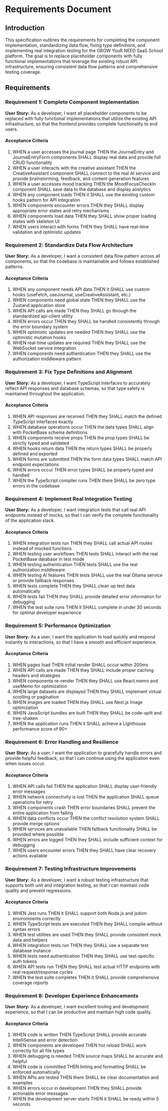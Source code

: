 # Requirements Document

## Introduction

This specification outlines the requirements for completing the component implementation, standardizing data flow, fixing type definitions, and implementing real integration testing for the GROW YouR NEED SaaS School platform. The goal is to replace placeholder components with fully functional implementations that leverage the existing robust API infrastructure, ensuring consistent data flow patterns and comprehensive testing coverage.

## Requirements

### Requirement 1: Complete Component Implementation

**User Story:** As a developer, I want all placeholder components to be replaced with fully functional implementations that utilize the existing API infrastructure, so that the frontend provides complete functionality to end users.

#### Acceptance Criteria

1. WHEN a user accesses the journal page THEN the JournalEntry and JournalEntryForm components SHALL display real data and provide full CRUD functionality
2. WHEN a user interacts with the creative assistant THEN the CreativeAssistant component SHALL connect to the real AI service and provide brainstorming, feedback, and content generation features
3. WHEN a user accesses mood tracking THEN the MoodFocusCheckIn component SHALL save data to the database and display analytics
4. WHEN any component loads THEN it SHALL use the existing custom hooks pattern for API integration
5. WHEN components encounter errors THEN they SHALL display appropriate error states and retry mechanisms
6. WHEN components load data THEN they SHALL show proper loading states with skeleton UI
7. WHEN users interact with forms THEN they SHALL have real-time validation and optimistic updates

### Requirement 2: Standardize Data Flow Architecture

**User Story:** As a developer, I want a consistent data flow pattern across all components, so that the codebase is maintainable and follows established patterns.

#### Acceptance Criteria

1. WHEN any component needs API data THEN it SHALL use custom hooks (useFetch, useJournal, useCreativeAssistant, etc.)
2. WHEN components need global state THEN they SHALL use the Zustand application store
3. WHEN API calls are made THEN they SHALL go through the standardized api-client utility
4. WHEN errors occur THEN they SHALL be handled consistently through the error boundary system
5. WHEN optimistic updates are needed THEN they SHALL use the optimistic mutation hooks
6. WHEN real-time updates are required THEN they SHALL use the WebSocket service integration
7. WHEN components need authentication THEN they SHALL use the authorization middleware pattern

### Requirement 3: Fix Type Definitions and Alignment

**User Story:** As a developer, I want TypeScript interfaces to accurately reflect API responses and database schemas, so that type safety is maintained throughout the application.

#### Acceptance Criteria

1. WHEN API responses are received THEN they SHALL match the defined TypeScript interfaces exactly
2. WHEN database operations occur THEN the data types SHALL align with PocketBase schema definitions
3. WHEN components receive props THEN the prop types SHALL be strictly typed and validated
4. WHEN hooks return data THEN the return types SHALL be properly defined and exported
5. WHEN forms are submitted THEN the form data types SHALL match API endpoint expectations
6. WHEN errors occur THEN error types SHALL be properly typed and handled
7. WHEN the TypeScript compiler runs THEN there SHALL be zero type errors in the codebase

### Requirement 4: Implement Real Integration Testing

**User Story:** As a developer, I want integration tests that call real API endpoints instead of mocks, so that I can verify the complete functionality of the application stack.

#### Acceptance Criteria

1. WHEN integration tests run THEN they SHALL call actual API routes instead of mocked functions
2. WHEN testing user workflows THEN tests SHALL interact with the real PocketBase database in test mode
3. WHEN testing authentication THEN tests SHALL use the real authorization middleware
4. WHEN testing AI features THEN tests SHALL use the real Ollama service or provide fallback responses
5. WHEN tests complete THEN they SHALL clean up test data automatically
6. WHEN tests fail THEN they SHALL provide detailed error information for debugging
7. WHEN the test suite runs THEN it SHALL complete in under 30 seconds for optimal developer experience

### Requirement 5: Performance Optimization

**User Story:** As a user, I want the application to load quickly and respond instantly to interactions, so that I have a smooth and efficient experience.

#### Acceptance Criteria

1. WHEN pages load THEN initial render SHALL occur within 200ms
2. WHEN API calls are made THEN they SHALL include proper caching headers and strategies
3. WHEN components re-render THEN they SHALL use React.memo and useMemo for optimization
4. WHEN large datasets are displayed THEN they SHALL implement virtual scrolling or pagination
5. WHEN images are loaded THEN they SHALL use Next.js Image optimization
6. WHEN JavaScript bundles are built THEN they SHALL be code-split and tree-shaken
7. WHEN the application runs THEN it SHALL achieve a Lighthouse performance score of 90+

### Requirement 6: Error Handling and Resilience

**User Story:** As a user, I want the application to gracefully handle errors and provide helpful feedback, so that I can continue using the application even when issues occur.

#### Acceptance Criteria

1. WHEN API calls fail THEN the application SHALL display user-friendly error messages
2. WHEN network connectivity is lost THEN the application SHALL queue operations for retry
3. WHEN components crash THEN error boundaries SHALL prevent the entire application from failing
4. WHEN data conflicts occur THEN the conflict resolution system SHALL provide merge options
5. WHEN services are unavailable THEN fallback functionality SHALL be provided where possible
6. WHEN errors are logged THEN they SHALL include sufficient context for debugging
7. WHEN users encounter errors THEN they SHALL have clear recovery actions available

### Requirement 7: Testing Infrastructure Improvements

**User Story:** As a developer, I want a robust testing infrastructure that supports both unit and integration testing, so that I can maintain code quality and prevent regressions.

#### Acceptance Criteria

1. WHEN Jest runs THEN it SHALL support both Node.js and jsdom environments correctly
2. WHEN TypeScript tests are executed THEN they SHALL compile without syntax errors
3. WHEN test utilities are used THEN they SHALL provide consistent mock data and helpers
4. WHEN integration tests run THEN they SHALL use a separate test database instance
5. WHEN tests need authentication THEN they SHALL use test-specific auth tokens
6. WHEN API tests run THEN they SHALL test actual HTTP endpoints with real request/response cycles
7. WHEN the test suite completes THEN it SHALL provide comprehensive coverage reports

### Requirement 8: Developer Experience Enhancements

**User Story:** As a developer, I want excellent tooling and development experience, so that I can be productive and maintain high code quality.

#### Acceptance Criteria

1. WHEN code is written THEN TypeScript SHALL provide accurate IntelliSense and error detection
2. WHEN components are developed THEN hot reload SHALL work correctly for all file types
3. WHEN debugging is needed THEN source maps SHALL be accurate and helpful
4. WHEN code is committed THEN linting and formatting SHALL be enforced automatically
5. WHEN APIs are tested THEN there SHALL be clear documentation and examples
6. WHEN errors occur in development THEN they SHALL provide actionable error messages
7. WHEN the development server starts THEN it SHALL be ready within 5 seconds